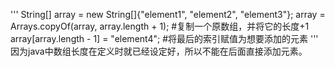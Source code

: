 '''
String[] array = new String[]{"element1", "element2", "element3"};
array = Arrays.copyOf(array, array.length + 1);    #复制一个原数组，并将它的长度+1
array[array.length - 1] = "element4";    #将最后的索引赋值为想要添加的元素
'''
因为java中数组长度在定义时就已经设定好，所以不能在后面直接添加元素。  

